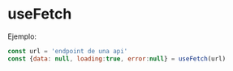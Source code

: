 # useFetch

Ejemplo:

```javascript
const url = 'endpoint de una api'
const {data: null, loading:true, error:null} = useFetch(url)
```
